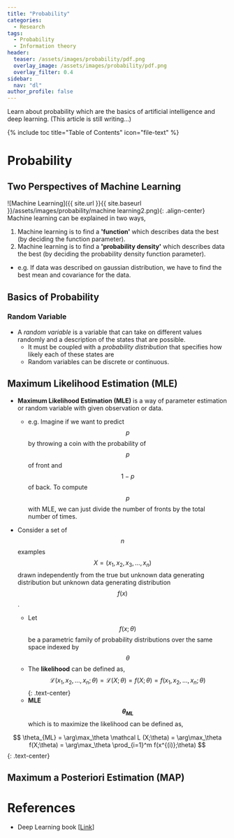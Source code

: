 ```yaml
---
title: "Probability"
categories:
  - Research
tags:
  - Probability
  - Information theory
header:
  teaser: /assets/images/probability/pdf.png
  overlay_image: /assets/images/probability/pdf.png
  overlay_filter: 0.4
sidebar:
  nav: "dl"
author_profile: false
---
```


Learn about probability which are the basics of artificial intelligence and deep learning.
(This article is still writing...)

{% include toc title="Table of Contents" icon="file-text" %}

# Probability
## Two Perspectives of Machine Learning
![Machine Learning]({{ site.url }}{{ site.baseurl }}/assets/images/probability/machine learning2.png){: .align-center}
Machine learning can be explained in two ways,
1. Machine learning is to find a **'function'** which describes data the best (by deciding the function parameter).
2. Machine learning is to find a **'probability density'** which describes data the best (by deciding the probability density function parameter).
  - e.g. If data was described on gaussian distribution, we have to find the best mean and covariance for the data.
  
## Basics of Probability 
### Random Variable
- A *random variable* is a variable that can take on different values randomly and a description of the states that are possible.
  - It must be coupled with a *probability distribution* that specifies how likely each of these states are
  - Random variables can be discrete or continuous.

## Maximum Likelihood Estimation (MLE)
- **Maximum Likelihood Estimation (MLE)** is a way of parameter estimation or random variable with given observation or data.
  - e.g. Imagine if we want to predict $$p$$ by throwing a coin with the probability of $$p$$ of front and $$1-p$$ of back.
   To compute $$p$$ with MLE, we can just divide the number of fronts by the total number of times.
   
- Consider a set of $$n$$ examples $$X = (x_1, x_2, x_3, \ldots, x_n)$$ drawn independently from the true but unknown data generating distribution but unknown data generating distribution $$f(x)$$.
  - Let $$f(x;\theta)$$ be a parametric family of probability distributions over the same space indexed by $$\theta$$
  - The **likelihood** can be defined as,  
$$
\mathcal L (x_1, x_2, \ldots, x_n;\theta) = \mathcal L (X;\theta) = f(X;\theta) = f(x_1, x_2, \ldots, x_n;\theta)
$${: .text-center}
  - **MLE $$\theta_{ML}$$** which is to maximize the likelihood can be defined as,
  
$$
\theta_{ML} = \arg\max_\theta \mathcal L (X;\theta) = \arg\max_\theta f(X;\theta) = \arg\max_\theta \prod_{i=1}^m f(x^{(i)};\theta)
$${: .text-center}      

## Maximum a Posteriori Estimation (MAP)

# References
- Deep Learning book [[Link](http://www.deeplearningbook.org/)]